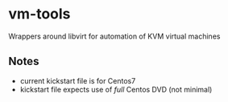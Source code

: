 # vm-tools

Wrappers around libvirt for automation of KVM virtual machines

## Notes
* current kickstart file is for Centos7
* kickstart file expects use of _full_ Centos DVD (not minimal)
